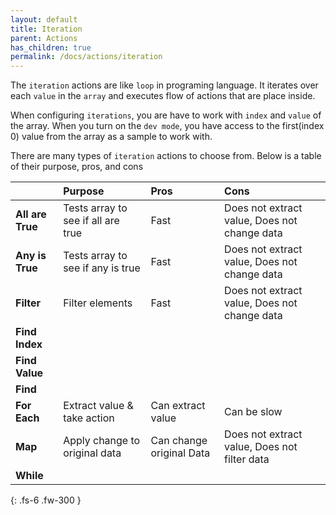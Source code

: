```yaml
---
layout: default
title: Iteration
parent: Actions
has_children: true
permalink: /docs/actions/iteration
---
```


The `iteration` actions are like `loop` in programing language.
It iterates over each `value` in the `array` and executes flow of actions that are place inside.

When configuring `iterations`, you are have to work with `index` and `value` of the array.  When you turn on the `dev mode`, you have access to the first(index 0) value from the array as a sample to work with.

There are many types of `iteration` actions to choose from. Below is a table of their purpose, pros, and cons
 

|                  | Purpose                       | Pros                       | Cons                                         |
|:-----------------|:------------------------------|:---------------------------|:---------------------------------------------|
| **All are True** | Tests array to see if all are true |  Fast  | Does not extract value, Does not change data |
| **Any is True**  | Tests array to see if any is true |     Fast      |  Does not extract value, Does not change data |
| **Filter**       | Filter elements               | Fast                       | Does not extract value, Does not change data |
| **Find Index**   |  |    |  |
| **Find Value**   |    |           |                                   |
| **Find**         |  |    |  |
| **For Each**     | Extract value & take action   | Can extract value          | Can be slow                                  |
| **Map**          | Apply change to original data | Can change original Data   | Does not extract value, Does not filter data |
| **While**        |               |                        |  |


{: .fs-6 .fw-300 }
